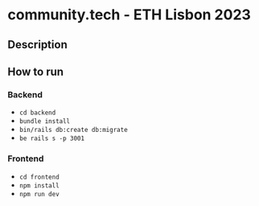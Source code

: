 # community.tech - ETH Lisbon 2023

## Description

## How to run

### Backend

- `cd backend`
- `bundle install`
- `bin/rails db:create db:migrate`
- `be rails s -p 3001`

### Frontend

- `cd frontend`
- `npm install`
- `npm run dev`
